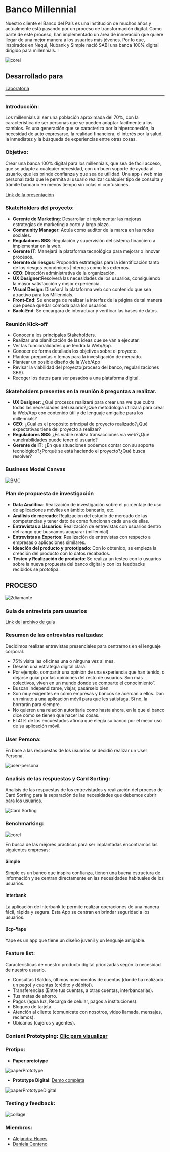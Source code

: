 # Banco Millennial

Nuestro cliente el Banco del País es una institución de muchos años y actualmente está pasando por un proceso de transformación digital. Como parte de este proceso, han implementado un área de innovación que quiere llegar de una mejor manera a los usuarios más jóvenes. Por lo que, inspirados en Nequi, Nubank y Simple nació SABI una banca 100% digital dirigido para millennials. !  

![corel](OOJMTQ14.png)

## Desarrollado para

[Laboratoria](http://www.laboratoria.la/)
___

### Introducción:

Los millennials al ser una población aproximada del 70%, con la caracteristica de ser personas que se pueden adaptar facilmente a los cambios. Es una generación que se caracteriza por la hiperconexión, la necesidad de auto expresarse, la realidad financiera, el interés por la salud, la inmediatez y la búsqueda de experiencias entre otras cosas.

### Objetivo:

Crear una banca 100% digital para los millennials, que sea de fácil acceso, que se adapte a cualquier necesidad, con un buen soporte de ayuda al usuario, que les brinde confianza y que sea de utilidad. Una app / web más personalizada que le permita al usuario realizar cualquier tipo de consulta y trámite bancario en menos tiempo sin colas ni confusiones.

[Link de la presentación](https://docs.google.com/presentation/d/1IidnhES_ktjlBexaw6KgnrKLCoHs6xrZquP4pc6_9g4/edit)

### SkateHolders del proyecto:

* **Gerente de Marketing**: Desarrollar e implementar las mejoras estrategias de marketing a corto y largo plazo.
* **Community Manager**: Actúa como auditor de la marca en las redes sociales.
* **Reguladores SBS**: Regulación y supervisión del sistema financiero a implementar en la web.
* **Gerente IT**: Manejará la plataforma tecnológica para mejorar o innovar procesos.
* **Gerente de riesgos**: Propondrá estrategias para la identificación tanto de los riesgos  económicos  |internos como los externos.
* **CEO**: Dirección administrativa de la organización.
* **UX Designer**:Resolverá las necesidades de los usuarios, consiguiendo la mayor satisfacción y mejor experiencia.
* **Visual Design**: Diseñará la plataforma web con contenido que sea atractivo para los Millennials.
* **Front-End**: Se encarga de realizar la interfaz de la página de tal manera que pueda quedar cómoda para los usuarios.
* **Back-End**: Se encargara de interactuar y verificar las bases de datos.

### Reunión Kick-off

* Conocer a los principales Stakeholders.
* Realizar una planificación de las ideas que se van a ejecutar.
* Ver las funcionalidades que tendra la Web/App.
* Conocer de forma detallada los objetivos sobre el proyecto.
* Plantear preguntas o temas para la investigación de mercado.
* Plantear un posible diseño de la Web/App
* Revisar la viabilidad del proyecto(proceso del banco, regularizaciones SBS).
* Recoger los datos para ser pasados a una plataforma digital.

### Skateholders presentes en la reunión & preguntas a realizar.

* **UX Designer**: ¿Qué procesos realizará para crear una we que cubra todas las necesidades del usuario?¿Qué metodología utilizará para crear la Web/App con contenido útil y de lenguaje amigalbe para los millennials?
* **CEO**: ¿Cual es el propósito principal de proyecto realizado?¿Qué expectativas tiene del proyecto a realizar?
* **Reguladores SBS**: ¿Es viable realiza transacciones via web?¿Qué vunelrabilidades puede tener el usuario?
* **Gerente de IT**: ¿En que situaciones podemos contar con su soporte tecnológico?¿Porqué se está haciendo el proyecto?¿Qué busca resolver?

### Business Model Canvas
![BMC](assets/documents/bmc.png)
### Plan de propuesta de investigación

* **Data Analítica**: Realización de investigación sobre el porcentaje de uso de aplicaciones móviles en ámbito bancario, etc.
* **Análisis de mercado**: Realización del estudio de mercado de las competencias y tener dato de como funcionan cada una de ellas.
* **Entrevistas a Usuarios**: Realización de entrevistas con usuarios dentro del rango que buscamos acaparar (millennial).
* **Entrevistas a Expertos**: Realización de entrevistas con respecto a empresas o aplicaciones similares.
* **Ideación del producto y prototipado**: Con lo obtenido, se empieza la creación del producto con lo datos recabados.
* **Testeo y Realización de producto**: Se realiza un testeo con lo usuarios sobre la nueva propuesta del banco digital y con los feedbacks recibidos se prototipa.  
## PROCESO  
![2diamante](https://user-images.githubusercontent.com/31807340/37246469-41235a16-2477-11e8-9ac1-17ef9d88a1f4.png)

### Guía de entrevista para usuarios 
[Link del archivo de guía](https://docs.google.com/document/d/1Q53O030YK2eXA-HvkJxDAnTNqPbEHFnSbx-wbpYsNMY/edit)  
### Resumen de las entrevistas realizadas:
Decidimos realizar entrevistas presenciales para centrarnos en el lenguaje corporal.   
-  75% visita las oficinas una o ninguna vez al mes.  
-  Desean una estrategia digital clara.  
-  Por ejemplo, compartir una opinión de una experiencia que han tenido, o dejarse guiar por las opiniones del resto de usuarios. Son más colectivos, viven en un mundo donde se comparte el conocimiento”.  
-  Buscan independizarse, viajar, pasárselo bien.  
-  Son muy exigentes en cómo empresas y bancos se acercan a ellos. Dan un minuto a una aplicación móvil para que les satisfaga. Si no, la borrarán para siempre.  
-  No quieren una relación autoritaria como hasta ahora, en la que el banco dice cómo se tienen que hacer las cosas.  
-  El 41% de los encuestados afirma que elegía su banco por el mejor uso de su aplicación móvil.  

### User Persona:
En base a las respuestas de los usuarios se decidió realizar un User Persona.

![user-persona](assets/documents/user-persona.png)

### Analisis de las respuestas y Card Sorting:
Analisis de las respuestas de los entrevistados y realización del proceso de Card Sorting para la separación de las necesidades que debemos cubrir para los usuarios.

![Card Sorting](assets/documents/cardSorting.jpg)

### Benchmarking:  
![corel](https://user-images.githubusercontent.com/31807340/37255926-8e658fc4-2521-11e8-8939-13d6783435f5.png)  

En busca de las mejores practicas para ser implantadas encontramos las siguientes empresas:  
#### **Simple**
Simple es un banco que inspira confianza, tienen una buena estructura de información y se centran directamente en las necesidades habituales de los usuarios.  
#### **Interbank**
La aplicación de Interbank te permite realizar operaciones de una manera fácil, rápida y segura. Esta App se centran en brindar seguridad a los usuarios.  
#### **Bcp-Yape**
Yape es un app que tiene un diseño juvenil y un lenguaje amigable.

### Feature list:

Características de nuestro producto digital priorizadas según la necesidad de nuestro usuario.
- Consultas (Saldos, últimos movimientos de cuentas (donde ha realizado un pago) y cuentas (crédito y débito)).
- Transferencias (Entre tus cuentas, a otras cuentas, interbancarias).
- Tus metas de ahorro.
- Pagos (agua luz, Recarga de celular, pagos a instituciones).
- Bloqueo de tarjeta.
- Atención al cliente (comunícate con nosotros, video llamada, mensajes, reclamos).
- Ubícanos (cajeros y agentes).

### Content Prototyping: [Clic para visualizar](https://docs.google.com/document/d/1E3DhWLPYFCzkVqU-p-hPOvgaTQXgfrDRwTpYEi9H1Eg/edit)
### Protipo:

* **Paper prototype**

![paperPrototype](assets/documents/paperprototype.jpg)

* **Prototype Digital**: [Demo completa](https://marvelapp.com/628i8jb)

![paperPrototypeDigital](assets/documents/previ.jpg)

### Testing y feedback:

![collage](assets/documents/collage.jpg)

### Miembros:
* [Alejandra Hoces](https://github.com/alejandraHoces)
* [Daniela Centeno](https://github.com/DDCenteno)
